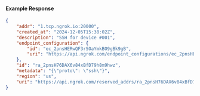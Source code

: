 <!-- Code generated for API Clients. DO NOT EDIT. -->

#### Example Response

```json
{
	"addr": "1.tcp.ngrok.io:20000",
	"created_at": "2024-12-05T15:38:02Z",
	"description": "SSH for device #001",
	"endpoint_configuration": {
		"id": "ec_2pnsHERwQF3rSOaYmkBO9gBk9gB",
		"uri": "https://api.ngrok.com/endpoint_configurations/ec_2pnsHERwQF3rSOaYmkBO9gBk9gB"
	},
	"id": "ra_2pnsH76DAX6v84xBfD79h8m9hwz",
	"metadata": "{\"proto\": \"ssh\"}",
	"region": "us",
	"uri": "https://api.ngrok.com/reserved_addrs/ra_2pnsH76DAX6v84xBfD79h8m9hwz"
}
```
